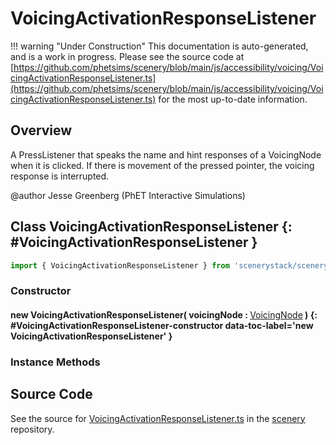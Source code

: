 # VoicingActivationResponseListener

!!! warning "Under Construction"
    This documentation is auto-generated, and is a work in progress. Please see the source code at
    [https://github.com/phetsims/scenery/blob/main/js/accessibility/voicing/VoicingActivationResponseListener.ts](https://github.com/phetsims/scenery/blob/main/js/accessibility/voicing/VoicingActivationResponseListener.ts) for the most up-to-date information.

## Overview

A PressListener that speaks the name and hint responses of a VoicingNode when it is clicked. If there
is movement of the pressed pointer, the voicing response is interrupted.

@author Jesse Greenberg (PhET Interactive Simulations)

## Class VoicingActivationResponseListener {: #VoicingActivationResponseListener }


```js
import { VoicingActivationResponseListener } from 'scenerystack/scenery';
```
### Constructor

#### new VoicingActivationResponseListener( voicingNode : <span style="font-weight: 400;">[VoicingNode](../scenery/Voicing.md#VoicingNode)</span> ) {: #VoicingActivationResponseListener-constructor data-toc-label='new VoicingActivationResponseListener' }

### Instance Methods





## Source Code

See the source for [VoicingActivationResponseListener.ts](https://github.com/phetsims/scenery/blob/main/js/accessibility/voicing/VoicingActivationResponseListener.ts) in the [scenery](https://github.com/phetsims/scenery) repository.
